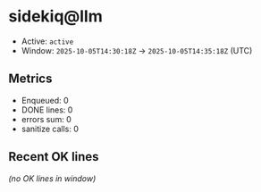 # sidekiq@llm

- Active: `active`
- Window: `2025-10-05T14:30:18Z` → `2025-10-05T14:35:18Z` (UTC)

## Metrics
- Enqueued: 0
- DONE lines: 0
- errors sum: 0
- sanitize calls: 0

## Recent OK lines
_(no OK lines in window)_
